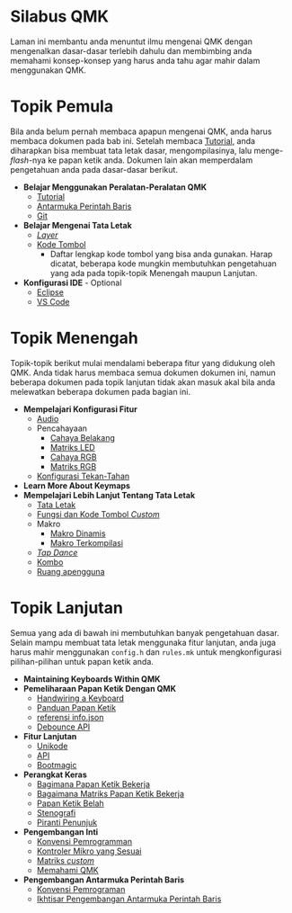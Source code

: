 # Silabus QMK

Laman ini membantu anda menuntut ilmu mengenai QMK dengan mengenalkan dasar-dasar terlebih dahulu dan membimbing anda memahami konsep-konsep yang harus anda tahu agar mahir dalam menggunakan QMK.

# Topik Pemula

Bila anda belum pernah membaca apapun mengenai QMK, anda harus membaca dokumen pada bab ini. Setelah membaca [Tutorial](id/newbs.md), anda diharapkan bisa membuat tata letak dasar, mengompilasinya, lalu menge-*flash*-nya ke papan ketik anda. Dokumen lain akan memperdalam pengetahuan anda pada dasar-dasar berikut.

* **Belajar Menggunakan Peralatan-Peralatan QMK**
    * [Tutorial](id/newbs.md)
    * [Antarmuka Perintah Baris](id/cli.md)
    * [Git](id/newbs_git_best_practices.md)
* **Belajar Mengenai Tata Letak**
    * [*Layer*](id/feature_layers.md)
    * [Kode Tombol](id/keycodes.md)
        * Daftar lengkap kode tombol yang bisa anda gunakan. Harap dicatat, beberapa kode mungkin membutuhkan pengetahuan yang ada pada topik-topik Menengah maupun Lanjutan.
* **Konfigurasi IDE** - Optional
    * [Eclipse](other_eclipse.md)
    * [VS Code](other_vscode.md)

# Topik Menengah

Topik-topik berikut mulai mendalami beberapa fitur yang didukung oleh QMK. Anda tidak harus membaca semua dokumen dokumen ini, namun beberapa dokumen pada topik lanjutan tidak akan masuk akal bila anda melewatkan beberapa dokumen pada bagian ini.

* **Mempelajari Konfigurasi Fitur**
    <!-- * Configuration Overview  FIXME(skullydazed/anyone): write this document -->
    * [Audio](id/feature_audio.md)
    * Pencahayaan
        * [Cahaya Belakang](id/feature_backlight.md)
        * [Matriks LED](id/feature_led_matrix.md)
        * [Cahaya RGB](id/feature_rgblight.md)
        * [Matriks RGB](id/feature_rgb_matrix.md)
    * [Konfigurasi Tekan-Tahan](tap_hold.md)
* **Learn More About Keymaps**
* **Mempelajari Lebih Lanjut Tentang Tata Letak**
    * [Tata Letak](id/keymap.md)
    * [Fungsi dan Kode Tombol *Custom*](id/custom_quantum_functions.md)
    * Makro
        * [Makro Dinamis](id/feature_dynamic_macros.md)
        * [Makro Terkompilasi](id/feature_macros.md)
    * [*Tap Dance*](id/feature_tap_dance.md)
    * [Kombo](id/feature_combo.md)
    * [Ruang apengguna](id/feature_userspace.md)

# Topik Lanjutan

Semua yang ada di bawah ini membutuhkan banyak pengetahuan dasar. Selain mampu membuat tata letak menggunaka fitur lanjutan, anda juga harus mahir menggunakan `config.h` dan `rules.mk` untuk mengkonfigurasi pilihan-pilihan untuk papan ketik anda.

* **Maintaining Keyboards Within QMK**
* **Pemeliharaan Papan Ketik Dengan QMK**
    * [Handwiring a Keyboard](id/hand_wire.md)
    * [Panduan Papan Ketik](id/hardware_keyboard_guidelines.md)
    * [referensi info.json](id/reference_info_json.md)
    * [Debounce API](id/feature_debounce_type.md)
* **Fitur Lanjutan**
    * [Unikode](id/feature_unicode.md)
    * [API](id/api_overview.md)
    * [Bootmagic](id/feature_bootmagic.md)
* **Perangkat Keras**
    * [Bagimana Papan Ketik Bekerja](id/how_keyboards_work.md)
    * [Bagaimana Matriks Papan Ketik Bekerja](id/how_a_matrix_works.md)
    * [Papan Ketik Belah](id/feature_split_keyboard.md)
    * [Stenografi](id/feature_stenography.md)
    * [Piranti Penunjuk](id/feature_pointing_device.md)
* **Pengembangan Inti**
    * [Konvensi Pemrogramman](id/coding_conventions_c.md)
    * [Kontroler Mikro yang Sesuai](id/compatible_microcontrollers.md)
    * [Matriks *custom*](id/custom_matrix.md)
    * [Memahami QMK](id/understanding_qmk.md)
* **Pengembangan Antarmuka Perintah Baris**
    * [Konvensi Pemrograman](id/coding_conventions_python.md)
    * [Ikhtisar Pengembangan Antarmuka Perintah Baris](id/cli_development.md)
